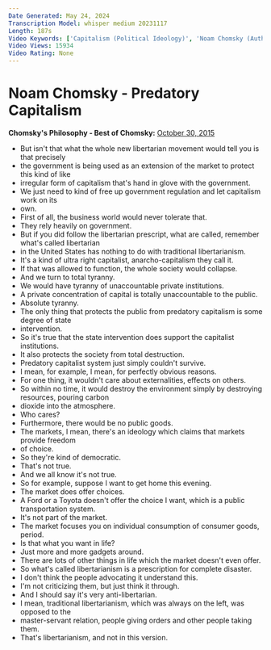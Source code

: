 ```yaml
---
Date Generated: May 24, 2024
Transcription Model: whisper medium 20231117
Length: 187s
Video Keywords: ['Capitalism (Political Ideology)', 'Noam Chomsky (Author)', 'Anarcho-capitalism', 'Right-wing Politics (Political Ideology)', 'Libertarianism (Political Ideology)', 'Economy (Field Of Study)', 'Political Philosophy (Field Of Study)', 'right-libertarianism', 'Market Economy (Field Of Study)', 'Corporation (Organization Type)']
Video Views: 15934
Video Rating: None
---
```


# Noam Chomsky - Predatory Capitalism
**Chomsky's Philosophy - Best of Chomsky:** [October 30, 2015](https://www.youtube.com/watch?v=agP-pan8bfs)
*  But isn't that what the whole new libertarian movement would tell you is that precisely
*  the government is being used as an extension of the market to protect this kind of like
*  irregular form of capitalism that's hand in glove with the government.
*  We just need to kind of free up government regulation and let capitalism work on its
*  own.
*  First of all, the business world would never tolerate that.
*  They rely heavily on government.
*  But if you did follow the libertarian prescript, what are called, remember what's called libertarian
*  in the United States has nothing to do with traditional libertarianism.
*  It's a kind of ultra right capitalist, anarcho-capitalism they call it.
*  If that was allowed to function, the whole society would collapse.
*  And we turn to total tyranny.
*  We would have tyranny of unaccountable private institutions.
*  A private concentration of capital is totally unaccountable to the public.
*  Absolute tyranny.
*  The only thing that protects the public from predatory capitalism is some degree of state
*  intervention.
*  So it's true that the state intervention does support the capitalist institutions.
*  It also protects the society from total destruction.
*  Predatory capitalist system just simply couldn't survive.
*  I mean, for example, I mean, for perfectly obvious reasons.
*  For one thing, it wouldn't care about externalities, effects on others.
*  So within no time, it would destroy the environment simply by destroying resources, pouring carbon
*  dioxide into the atmosphere.
*  Who cares?
*  Furthermore, there would be no public goods.
*  The markets, I mean, there's an ideology which claims that markets provide freedom
*  of choice.
*  So they're kind of democratic.
*  That's not true.
*  And we all know it's not true.
*  So for example, suppose I want to get home this evening.
*  The market does offer choices.
*  A Ford or a Toyota doesn't offer the choice I want, which is a public transportation system.
*  It's not part of the market.
*  The market focuses you on individual consumption of consumer goods, period.
*  Is that what you want in life?
*  Just more and more gadgets around.
*  There are lots of other things in life which the market doesn't even offer.
*  So what's called libertarianism is a prescription for complete disaster.
*  I don't think the people advocating it understand this.
*  I'm not criticizing them, but just think it through.
*  And I should say it's very anti-libertarian.
*  I mean, traditional libertarianism, which was always on the left, was opposed to the
*  master-servant relation, people giving orders and other people taking them.
*  That's libertarianism, and not in this version.
